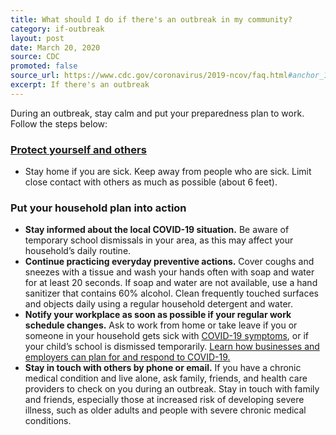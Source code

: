 ```yaml
---
title: What should I do if there's an outbreak in my community?
category: if-outbreak
layout: post
date: March 20, 2020
source: CDC
promoted: false
source_url: https://www.cdc.gov/coronavirus/2019-ncov/faq.html#anchor_1584388857241
excerpt: If there's an outbreak
---
```


During an outbreak, stay calm and put your preparedness plan to work. Follow the steps below:

### [Protect yourself and others](https://www.cdc.gov/coronavirus/2019-ncov/about/prevention-treatment.html) ###

* Stay home if you are sick. Keep away from people who are sick. Limit close contact with others as much as possible (about 6 feet).

### Put your household plan into action ###

* **Stay informed about the local COVID-19 situation.** Be aware of temporary school dismissals in your area, as this may affect your household’s daily routine.
* **Continue practicing everyday preventive actions.** Cover coughs and sneezes with a tissue and wash your hands often with soap and water for at least 20 seconds. If soap and water are not available, use a hand sanitizer that contains 60% alcohol. Clean frequently touched surfaces and objects daily using a regular household detergent and water.
* **Notify your workplace as soon as possible if your regular work schedule changes.** Ask to work from home or take leave if you or someone in your household gets sick with [COVID-19 symptoms](https://www.cdc.gov/coronavirus/2019-ncov/about/symptoms.html), or if your child’s school is dismissed temporarily. [Learn how businesses and employers can plan for and respond to COVID-19.](https://www.cdc.gov/coronavirus/2019-ncov/specific-groups/guidance-business-response.html)
* **Stay in touch with others by phone or email.** If you have a chronic medical condition and live alone, ask family, friends, and health care providers to check on you during an outbreak. Stay in touch with family and friends, especially those at increased risk of developing severe illness, such as older adults and people with severe chronic medical conditions.
